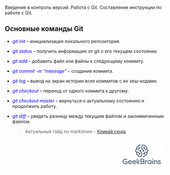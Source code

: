 Введение в контроль версий. Работа с Git. Составление инструкции по работе с Git.
## Основные команды Git
* <span style="color:blue">*git init*</span> – инициализация локального репозитория.

* <span style="color:blue">*git status*</span> – получить информацию от git о его текущем состоянии.

* <span style="color:blue">*git add*</span> – добавить файл или файлы к следующему коммиту.

* <span style="color:blue">*git commit -m “message”*</span> – создание коммита.

* <span style="color:blue">*git log*</span> – вывод на экран истории всех коммитов с их хеш-кодами.

* <span style="color:blue">*git checkout*</span> – переход от одного коммита к другому.

* <span style="color:blue">*git checkout master*</span> – вернуться к актуальному состоянию и продолжить работу.

* <span style="color:blue">*git diff*</span> – увидеть разницу между текущим файлом и закоммиченным файлом.

    >Актуальный гайд по markdown - [Кликай сюда](https://www.markdownguide.org/basic-syntax/ "https://www.markdownguide.org/basic-syntax/")

[<p align="right"><img src="geekbrains-logo.png" width="150"/></p>](/geekbrains-logo.png) 
